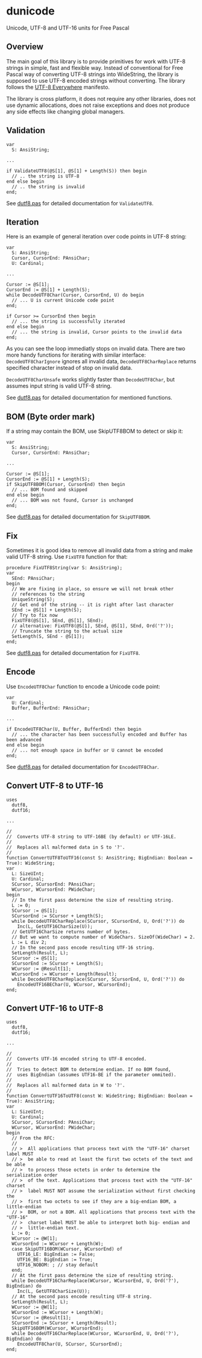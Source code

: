 # dunicode
Unicode, UTF-8 and UTF-16 units for Free Pascal

## Overview

The main goal of this library is to provide primitives for work with UTF-8 strings in simple, fast and flexible way. Instead of conventional for Free Pascal way of converting UTF-8 strings into WideString, the library is supposed to use UTF-8 encoded strings without converting. The library follows the [UTF-8 Everywhere](http://utf8everywhere.org/) manifesto.

The library is cross platform, it does not require any other libraries, does not use dynamic allocations, does not raise exceptions and does not produce any side effects like changing global managers.

## Validation

```
var
  S: AnsiString;

...

if ValidateUTF8(@S[1], @S[1] + Length(S)) then begin
  // .. the string is UTF-8
end else begin
  // .. the string is invalid
end;
```

See [dutf8.pas](dutf8.pas) for detailed documentation for `ValidateUTF8`.

## Iteration

Here is an example of general iteration over code points in UTF-8 string:

```
var
  S: AnsiString;
  Cursor, CursorEnd: PAnsiChar;
  U: Cardinal;

...
 
Cursor := @S[1];
CursorEnd := @S[1] + Length(S);
while DecodeUTF8Char(Cursor, CursorEnd, U) do begin
  // ... U is current Unicode code point
end;

if Cursor >= CursorEnd then begin
  // ... the string is successfully iterated
end else begin
  // ... the string is invalid, Cursor points to the invalid data
end;
```

As you can see the loop immediatly stops on invalid data. There are two more handy functions for iterating with similar interface: `DecodeUTF8CharIgnore` ignores all invalid data, `DecodeUTF8CharReplace` returns specified character instead of stop on invalid data.

`DecodeUTF8CharUnsafe` works slightly faster than `DecodeUTF8Char`, but assumes input string is valid UTF-8 string.

See [dutf8.pas](dutf8.pas) for detailed documentation for mentioned functions.

## BOM (Byte order mark)

If a string may contain the BOM, use SkipUTF8BOM to detect or skip it:

```
var
  S: AnsiString;
  Cursor, CursorEnd: PAnsiChar;

...

Cursor := @S[1];
CursorEnd := @S[1] + Length(S);
if SkipUTF8BOM(Cursor, CursorEnd) then begin
  // ... BOM found and skipped
end else begin
  // ... BOM was not found, Cursor is unchanged
end;
```

See [dutf8.pas](dutf8.pas) for detailed documentation for `SkipUTF8BOM`.

## Fix

Sometimes it is good idea to remove all invalid data from a string and make valid UTF-8 string. Use `FixUTF8` function for that:

```
procedure FixUTF8String(var S: AnsiString);
var
  SEnd: PAnsiChar;
begin
  // We are fixing in place, so ensure we will not break other
  // references to the string
  UniqueString(S);
  // Get end of the string -- it is right after last character
  SEnd := @S[1] + Length(S);
  // Try to fix now
  FixUTF8(@S[1], SEnd, @S[1], SEnd);
  // alternative: FixUTF8(@S[1], SEnd, @S[1], SEnd, Ord('?'));
  // Truncate the string to the actual size
  SetLength(S, SEnd - @S[1]);
end;
```

See [dutf8.pas](dutf8.pas) for detailed documentation for `FixUTF8`.

## Encode

Use `EncodeUTF8Char` function to encode a Unicode code point:

```
var
  U: Cardinal;
  Buffer, BufferEnd: PAnsiChar;

...

if EncodeUTF8Char(U, Buffer, BufferEnd) then begin
  // ... the character has been successfully encoded and Buffer has been advanced 
end else begin
  // ... not enough space in buffer or U cannot be encoded
end;
```

See [dutf8.pas](dutf8.pas) for detailed documentation for `EncodeUTF8Char`.

## Convert UTF-8 to UTF-16

```
uses
  dutf8,
  dutf16;

...

//
//  Converts UTF-8 string to UTF-16BE (by default) or UTF-16LE.
//
//  Replaces all malformed data in S to '?'.
//
function ConvertUTF8ToUTF16(const S: AnsiString; BigEndian: Boolean = True): WideString;
var
  L: SizeUInt;
  U: Cardinal;
  SCursor, SCursorEnd: PAnsiChar;
  WCursor, WCursorEnd: PWideChar;
begin
  // In the first pass determine the size of resulting string.
  L := 0;
  SCursor := @S[1];
  SCursorEnd := SCursor + Length(S);
  while DecodeUTF8CharReplace(SCursor, SCursorEnd, U, Ord('?')) do
    Inc(L, GetUTF16CharSize(U));
  // GetUTF16CharSize returns number of bytes.
  // But we want to compute number of WideChars. SizeOf(WideChar) = 2.
  L := L div 2;
  // In the second pass encode resulting UTF-16 string.
  SetLength(Result, L);
  SCursor := @S[1];
  SCursorEnd := SCursor + Length(S);
  WCursor := @Result[1];
  WCursorEnd := WCursor + Length(Result);
  while DecodeUTF8CharReplace(SCursor, SCursorEnd, U, Ord('?')) do
    EncodeUTF16BEChar(U, WCursor, WCursorEnd);
end;
```

## Convert UTF-16 to UTF-8

```
uses
  dutf8,
  dutf16;

...

//
//  Converts UTF-16 encoded string to UTF-8 encoded.
//
//  Tries to detect BOM to determine endian. If no BOM found,
//  uses BigEndian (assumes UTF16-BE if the parameter ommited).
//
//  Replaces all malformed data in W to '?'.
//
function ConvertUTF16ToUTF8(const W: WideString; BigEndian: Boolean = True): AnsiString;
var
  L: SizeUInt;
  U: Cardinal;
  SCursor, SCursorEnd: PAnsiChar;
  WCursor, WCursorEnd: PWideChar;
begin
  // From the RFC:
  //
  // >  All applications that process text with the "UTF-16" charset label MUST
  // >  be able to read at least the first two octets of the text and be able
  // >  to process those octets in order to determine the serialization order
  // >  of the text. Applications that process text with the "UTF-16" charset
  // >  label MUST NOT assume the serialization without first checking the
  // >  first two octets to see if they are a big-endian BOM, a little-endian
  // >  BOM, or not a BOM. All applications that process text with the "UTF-16"
  // >  charset label MUST be able to interpret both big- endian and
  // >  little-endian text.
  L := 0;
  WCursor := @W[1];
  WCursorEnd := WCursor + Length(W);
  case SkipUTF16BOM(WCursor, WCursorEnd) of
    UTF16_LE: BigEndian := False;
    UTF16_BE: BigEndian := True;
    UTF16_NOBOM: ; // stay default
  end;
  // At the first pass determine the size of resulting string.
  while DecodeUTF16CharReplace(WCursor, WCursorEnd, U, Ord('?'), BigEndian) do
    Inc(L, GetUTF8CharSize(U));
  // At the second pass encode resulting UTF-8 string.
  SetLength(Result, L);
  WCursor := @W[1];
  WCursorEnd := WCursor + Length(W);
  SCursor := @Result[1];
  SCursorEnd := SCursor + Length(Result);
  SkipUTF16BOM(WCursor, WCursorEnd);
  while DecodeUTF16CharReplace(WCursor, WCursorEnd, U, Ord('?'), BigEndian) do
    EncodeUTF8Char(U, SCursor, SCursorEnd);
end;
```
